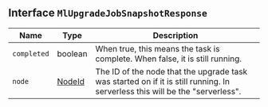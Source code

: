 ## Interface `MlUpgradeJobSnapshotResponse`

| Name | Type | Description |
| - | - | - |
| `completed` | boolean | When true, this means the task is complete. When false, it is still running. |
| `node` | [NodeId](./NodeId.md) | The ID of the node that the upgrade task was started on if it is still running. In serverless this will be the "serverless". |
